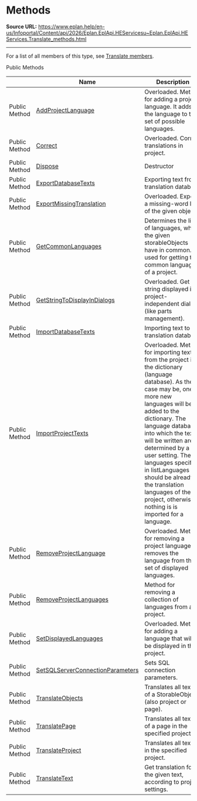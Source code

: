 # Methods

**Source URL:** https://www.eplan.help/en-us/Infoportal/Content/api/2026/Eplan.EplApi.HEServicesu~Eplan.EplApi.HEServices.Translate_methods.html

---

For a list of all members of this type, see [Translate members](Eplan.EplApi.HEServicesu~Eplan.EplApi.HEServices.Translate_members.html).

Public Methods

|  | Name | Description |
| --- | --- | --- |
| Public Method | [AddProjectLanguage](Eplan.EplApi.HEServicesu~Eplan.EplApi.HEServices.Translate~AddProjectLanguage.html) | Overloaded. Method for adding a project language. It adds the language to the set of possible languages. |
| Public Method | [Correct](Eplan.EplApi.HEServicesu~Eplan.EplApi.HEServices.Translate~Correct.html) | Overloaded. Correct translations in project. |
| Public Method | [Dispose](Eplan.EplApi.HEServicesu~Eplan.EplApi.HEServices.Translate~Dispose().html) | Destructor |
| Public Method | [ExportDatabaseTexts](Eplan.EplApi.HEServicesu~Eplan.EplApi.HEServices.Translate~ExportDatabaseTexts.html) | Exporting text from translation database |
| Public Method | [ExportMissingTranslation](Eplan.EplApi.HEServicesu~Eplan.EplApi.HEServices.Translate~ExportMissingTranslation.html) | Overloaded. Exports a missing-word list of the given objects. |
| Public Method | [GetCommonLanguages](Eplan.EplApi.HEServicesu~Eplan.EplApi.HEServices.Translate~GetCommonLanguages.html) | Determines the list of languages, which the given storableObjects have in common. Is used for getting the common languages of a project. |
| Public Method | [GetStringToDisplayInDialogs](Eplan.EplApi.HEServicesu~Eplan.EplApi.HEServices.Translate~GetStringToDisplayInDialogs.html) | Overloaded. Get string displayed in project-independent dialogs (like parts management). |
| Public Method | [ImportDatabaseTexts](Eplan.EplApi.HEServicesu~Eplan.EplApi.HEServices.Translate~ImportDatabaseTexts.html) | Importing text to translation database |
| Public Method | [ImportProjectTexts](Eplan.EplApi.HEServicesu~Eplan.EplApi.HEServices.Translate~ImportProjectTexts.html) | Overloaded. Method for importing texts from the project into the dictionary (language database). As the case may be, one or more new languages will be added to the dictionary. The language database into which the texts will be written are determined by a user setting. The languages specified in listLanguages should be already in the translation languages of the project, otherwise nothing is is imported for a language. |
| Public Method | [RemoveProjectLanguage](Eplan.EplApi.HEServicesu~Eplan.EplApi.HEServices.Translate~RemoveProjectLanguage.html) | Overloaded. Method for removing a project language. It removes the language from the set of displayed languages. |
| Public Method | [RemoveProjectLanguages](Eplan.EplApi.HEServicesu~Eplan.EplApi.HEServices.Translate~RemoveProjectLanguages.html) | Method for removing a collection of languages from a project. |
| Public Method | [SetDisplayedLanguages](Eplan.EplApi.HEServicesu~Eplan.EplApi.HEServices.Translate~SetDisplayedLanguages.html) | Overloaded. Method for adding a language that will be displayed in the project. |
| Public Method | [SetSQLServerConnectionParameters](Eplan.EplApi.HEServicesu~Eplan.EplApi.HEServices.Translate~SetSQLServerConnectionParameters.html) | Sets SQL connection parameters. |
| Public Method | [TranslateObjects](Eplan.EplApi.HEServicesu~Eplan.EplApi.HEServices.Translate~TranslateObjects.html) | Translates all texts of a StorableObject (also project or page). |
| Public Method | [TranslatePage](Eplan.EplApi.HEServicesu~Eplan.EplApi.HEServices.Translate~TranslatePage.html) | Translates all texts of a page in the specified project. |
| Public Method | [TranslateProject](Eplan.EplApi.HEServicesu~Eplan.EplApi.HEServices.Translate~TranslateProject.html) | Translates all texts in the specified project. |
| Public Method | [TranslateText](Eplan.EplApi.HEServicesu~Eplan.EplApi.HEServices.Translate~TranslateText.html) | Get translation for the given text, according to project settings. |


